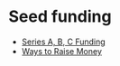 # Seed funding

- [Series A, B, C Funding](https://www.investopedia.com/articles/personal-finance/102015/series-b-c-funding-what-it-all-means-and-how-it-works.asp)
- [Ways to Raise Money](https://about.crunchbase.com/blog/raising-startup-capital/)